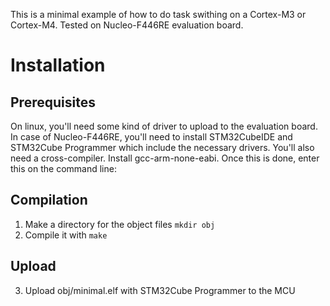 This is a minimal example of how to do task swithing on a Cortex-M3 or Cortex-M4. Tested on Nucleo-F446RE evaluation board.

# Installation
## Prerequisites
On linux, you'll need some kind of driver to upload to the evaluation board.
In case of Nucleo-F446RE, you'll need to install STM32CubeIDE and STM32Cube Programmer which include the necessary drivers.
You'll also need a cross-compiler. Install gcc-arm-none-eabi. Once this is done, enter this on the command line:

## Compilation
1. Make a directory for the object files `mkdir obj`
2. Compile it with `make`

## Upload
3. Upload obj/minimal.elf with STM32Cube Programmer to the MCU 
